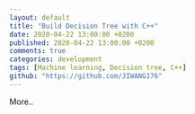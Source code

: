 ```yaml
---
layout: default
title: "Build Decision Tree with C++"
date: 2020-04-22 13:00:00 +0200
published: 2020-04-22 13:00:00 +0200
comments: true
categories: development
tags: [Machine learning, Decision tree, C++]
github: "https://github.com/JIWANG176"
---
```

More..
<!--more-->